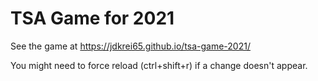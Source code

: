 # TSA Game for 2021
See the game at https://jdkrei65.github.io/tsa-game-2021/

You might need to force reload (ctrl+shift+r) if a change doesn't appear.
